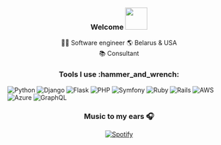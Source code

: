 <h3 align="center">
  Welcome
  <img src="https://media.giphy.com/media/mGcNjsfWAjY5AEZNw6/giphy.gif" width="50">
</h3>

<p align="center">
  👩‍💻 Software engineer     
  🌎 Belarus & USA<br>
  📚 Consultant
</p>


<h3 align="center"> Tools I use :hammer_and_wrench:</h3>
<p align="center">



![Python](https://img.shields.io/badge/python-3670A0?style=flat&logo=python&logoColor=ffdd54)
![Django](https://img.shields.io/badge/django-%23092E20.svg?style=flat&logo=django&logoColor=white)
![Flask](https://img.shields.io/badge/flask-%23000.svg?style=flat&logo=flask&logoColor=dark-blue)
![PHP](https://img.shields.io/badge/php-%23777BB4.svg?style=flat&logo=php&logoColor=white)
![Symfony](https://img.shields.io/badge/symfony-%23000000.svg?style=flat&logo=symfony&logoColor=white)
![Ruby](https://img.shields.io/badge/ruby-%23CC342D.svg?style=flat&logo=ruby&logoColor=white)
![Rails](https://img.shields.io/badge/rails-%23CC0000.svg?style=flat&logo=ruby-on-rails&logoColor=white)
![AWS](https://img.shields.io/badge/AWS-%23FF9900.svg?style=flat&logo=amazon-aws&logoColor=white)
![Azure](https://img.shields.io/badge/azure-%230072C6.svg?style=flat&logo=microsoftazure&logoColor=white)
![GraphQL](https://img.shields.io/badge/-GraphQL-E10098?style=flat&logo=graphql&logoColor=light-pink)  



<div align="center" >
  <h3>Music to my ears 🎧 </h3>
  
[![Spotify](https://novatorem.vercel.app/api/spotify)](https://open.spotify.com/user/12178515106)
 </div>

